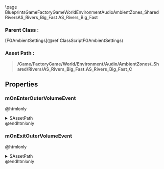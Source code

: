 \page BlueprintsGameFactoryGameWorldEnvironmentAudioAmbientZones_SharedRiversAS_Rivers_Big_Fast AS_Rivers_Big_Fast
### Parent Class :
[FGAmbientSettings](@ref ClassScriptFGAmbientSettings)
### Asset Path :
<b><blockquote>/Game/FactoryGame/World/Environment/Audio/AmbientZones/_Shared/Rivers/AS_Rivers_Big_Fast.AS_Rivers_Big_Fast_C</blockquote></b>
## Properties

### mOnEnterOuterVolumeEvent
@htmlonly
<details>
 <summary>$AssetPath</summary>
<b><a href="_blueprints_game_factory_game_world_environment_audio_ambient_zones__shared_rivers_play__env__rivers__big__fast__stereo.html"><blockquote>Play_Env_Rivers_Big_Fast_Stereo</blockquote></a></b>
</details>
@endhtmlonly

### mOnExitOuterVolumeEvent
@htmlonly
<details>
 <summary>$AssetPath</summary>
<b><a href="_blueprints_game_factory_game_world_environment_audio_ambient_zones__shared_rivers_stop__env__rivers__fast__stereo.html"><blockquote>Stop_Env_Rivers_Fast_Stereo</blockquote></a></b>
</details>
@endhtmlonly


